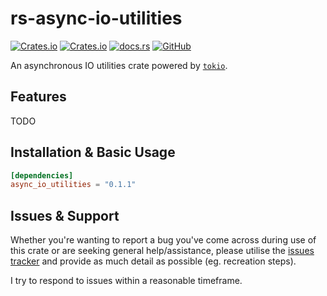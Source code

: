 # rs-async-io-utilities
[![Crates.io](https://img.shields.io/crates/v/async_io_utilities)](https://crates.io/crates/async_io_utilities)
[![Crates.io](https://img.shields.io/crates/d/async_io_utilities)](https://crates.io/crates/async_io_utilities)
[![docs.rs](https://img.shields.io/docsrs/async_io_utilities)](https://docs.rs/async_io_utilities/)
[![GitHub](https://img.shields.io/github/license/Majored/rs-async-io-utilities)](https://github.com/Majored/rs-async-io-utilities/blob/main/LICENSE)

An asynchronous IO utilities crate powered by [`tokio`](https://crates.io/crates/tokio).

## Features
TODO

## Installation & Basic Usage

```toml
[dependencies]
async_io_utilities = "0.1.1"
```

## Issues & Support
Whether you're wanting to report a bug you've come across during use of this crate or are seeking general help/assistance, please utilise the [issues tracker](https://github.com/Majored/rs-async-io-utilities/issues) and provide as much detail as possible (eg. recreation steps).

I try to respond to issues within a reasonable timeframe.